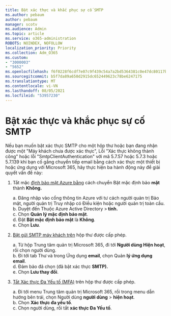 ```yaml
---
title: Bật xác thực và khắc phục sự cố SMTP
ms.author: pebaum
author: pebaum
manager: scotv
ms.audience: Admin
ms.topic: article
ms.service: o365-administration
ROBOTS: NOINDEX, NOFOLLOW
localization_priority: Priority
ms.collection: Adm_O365
ms.custom:
- "3000003"
- "5652"
ms.openlocfilehash: f6f0228f6cdf7e07c9f439c54a7a2bd5364381c0e47dc80117bd964c5eafea61
ms.sourcegitcommit: b5f7da89a650d2915dc652449623c78be6247175
ms.translationtype: MT
ms.contentlocale: vi-VN
ms.lasthandoff: 08/05/2021
ms.locfileid: "53957230"
---
```

# <a name="enable-smtp-authentication-and-troubleshooting"></a>Bật xác thực và khắc phục sự cố SMTP

Nếu bạn muốn bật xác thực SMTP cho một hộp thư hoặc bạn đang nhận được một "Máy khách chưa được xác thực", Lỗi "Xác thực không thành công" hoặc lỗi "SmtpClientAuthentication" với mã 5.7.57 hoặc 5.7.3 hoặc 5.7.139 khi bạn cố gắng chuyển tiếp email bằng cách xác thực một thiết bị hoặc ứng dụng với Microsoft 365, hãy thực hiện ba hành động này để giải quyết vấn đề này:

1. Tắt mặc [định bảo mật Azure bằng](/azure/active-directory/fundamentals/concept-fundamentals-security-defaults) cách chuyển Bật mặc định bảo **mật** thành **Không.**

    a. Đăng nhập vào cổng thông tin Azure với tư cách người quản trị Bảo mật, người quản trị Truy nhập có Điều kiện hoặc người quản trị toàn cầu.<BR/>
    b. Duyệt đến Thuộc Azure Active Directory > **tính.**<BR/>
    c. Chọn **Quản lý mặc định bảo mật**.<BR/>
    d. Đặt **Bật mặc định bảo mật** là **Không**.<BR/>
    e. Chọn **Lưu**.

2. [Bật gửi SMTP máy khách trên](/exchange/clients-and-mobile-in-exchange-online/authenticated-client-smtp-submission#enable-smtp-auth-for-specific-mailboxes) hộp thư được cấp phép.

    a. Từ hộp Trung tâm quản trị Microsoft 365, đi tới **Người dùng Hiện hoạt**, rồi chọn người dùng.<BR/>
    b. Đi tới tab Thư và trong Ứng dụng **email**, chọn Quản **lý ứng dụng email**.<BR/>
    d. Đảm bảo đã chọn (đã bật xác thực **SMTP).**<BR/>
    e. Chọn **Lưu thay đổi**.<BR/>

3. [Tắt Xác thực Đa Yếu tố (MFA)](/microsoft-365/admin/security-and-compliance/set-up-multi-factor-authentication#turn-off-legacy-per-user-mfa) trên hộp thư được cấp phép.

    a. Đi tới menu Trung tâm quản trị Microsoft 365, rồi trong menu dẫn hướng bên trái, chọn Người dùng **người dùng**  >  **hiện hoạt**.<BR/>
    b. Chọn **Xác thực đa yếu tố**.<BR/>
    c. Chọn người dùng, rồi tắt **xác thực Đa Yếu tố**.<BR/>
